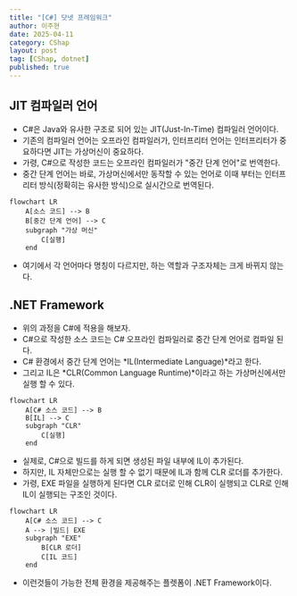 ```yaml
---
title: "[C#] 닷넷 프레임워크"
author: 이주현
date: 2025-04-11
category: CShap
layout: post
tag: [CShap, dotnet]
published: true
---
```


## JIT 컴파일러 언어
- C#은 Java와 유사한 구조로 되어 있는 JIT(Just-In-Time) 컴파일러 언어이다.
- 기존의 컴파일러 언어는 오프라인 컴파일러가, 인터프리터 언어는 인터프리터가 중요하다면 JIT는 가상머신이 중요하다.
- 가령, C#으로 작성한 코드는 오프라인 컴파일러가 "중간 단계 언어"로 번역한다.
- 중간 단계 언어는 바로, 가상머신에서만 동작할 수 있는 언어로 이때 부터는 인터프리터 방식(정확히는 유사한 방식)으로 실시간으로 번역된다.

```mermaid
flowchart LR
	A[소스 코드] --> B
	B[중간 단계 언어] --> C
	subgraph "가상 머신"
		C[실행]
	end
```

- 여기에서 각 언어마다 명칭이 다르지만, 하는 역할과 구조자체는 크게 바뀌지 않는다.

## .NET Framework
- 위의 과정을 C#에 적용을 해보자.
- C#으로 작성한 소스 코드는 C# 오프라인 컴파일러로 중간 단계 언어로 컴파일 된다.
- C# 환경에서 중간 단계 언어는 *IL(Intermediate Language)*라고 한다.
- 그리고 IL은 *CLR(Common Language Runtime)*이라고 하는 가상머신에서만 실행 할 수 있다.

```mermaid
flowchart LR
	A[C# 소스 코드] --> B
	B[IL] --> C
	subgraph "CLR"
		C[실행]
	end
```

- 실제로, C#으로 빌드를 하게 되면 생성된 파일 내부에 IL이 추가된다.
- 하지만, IL 자체만으로는 실행 할 수 없기 때문에 IL과 함께 CLR 로더를 추가한다.
- 가령, EXE 파일을 실행하게 된다면 CLR 로더로 인해 CLR이 실행되고 CLR로 인해 IL이 실행되는 구조인 것이다.

```mermaid
flowchart LR
	A[C# 소스 코드] --> C
	A --> |빌드| EXE
	subgraph "EXE"
		B[CLR 로더]
		C[IL 코드]
	end
```

- 이런것들이 가능한 전체 환경을 제공해주는 플렛폼이 .NET Framework이다.